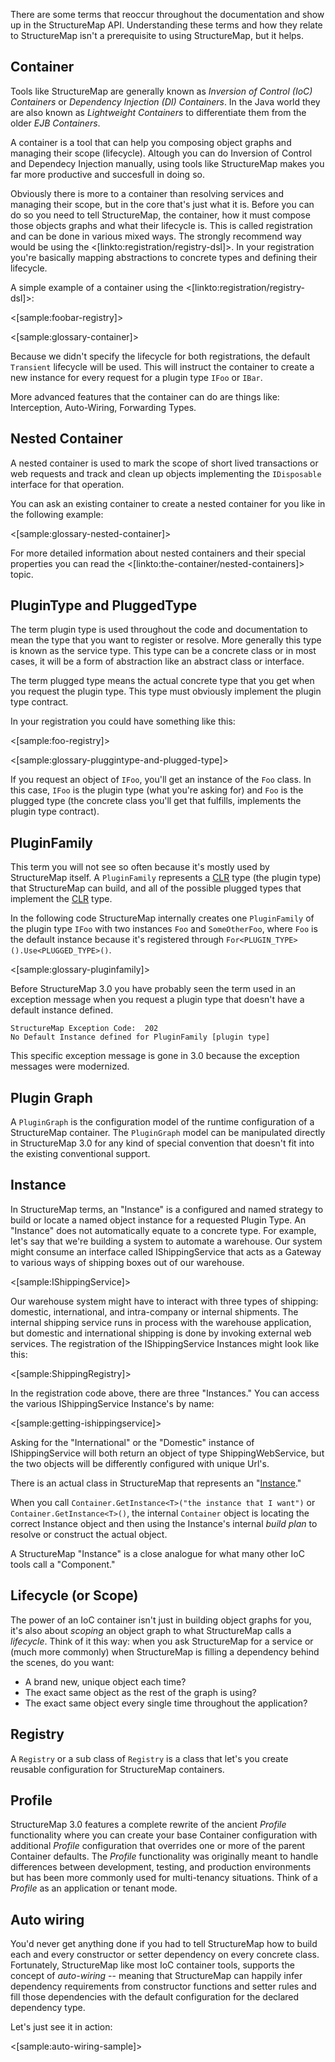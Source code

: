 <!--Title: Glossary-->


There are some terms that reoccur throughout the documentation and show up in the StructureMap API. Understanding these terms and how they relate to StructureMap isn't a prerequisite to using StructureMap, but it helps.

## Container

Tools like StructureMap are generally known as *Inversion of Control (IoC) Containers* or *Dependency Injection (DI) Containers*. In the Java world they are also known as *Lightweight Containers* to differentiate them from the older *EJB Containers*.

A container is a tool that can help you composing object graphs and managing their scope (lifecycle). Altough you can do Inversion of Control and Dependecy Injection manually, using tools like StructureMap makes you far more productive and succesfull in doing so.

Obviously there is more to a container than resolving services and managing their scope, but in the core that's just what it is. Before you can do so you need to tell StructureMap, the container, how it must compose those objects graphs and what their lifecycle is. This is called registration and can be done in various mixed ways. The strongly recommend way would be using the <[linkto:registration/registry-dsl]>. In your registration you're basically mapping abstractions to concrete types and defining their lifecycle.

A simple example of a container using the <[linkto:registration/registry-dsl]>:

<[sample:foobar-registry]>

<[sample:glossary-container]>

Because we didn't specify the lifecycle for both registrations, the default `Transient` lifecycle will be used.  This will instruct the container to create a new instance for every request for a plugin type `IFoo` or `IBar`. 

More advanced features that the container can do are things like: Interception, Auto-Wiring, Forwarding Types.  



## Nested Container

A nested container is used to mark the scope of short lived transactions or web requests and track and clean up objects implementing the `IDisposable` interface for that operation.

You can ask an existing container to create a nested container for you like in the following example:

<[sample:glossary-nested-container]>

For more detailed information about nested containers and their special properties you can read the <[linkto:the-container/nested-containers]> topic.


## PluginType and PluggedType

The term plugin type is used throughout the code and documentation to mean the type that you want to register or resolve. More generally this type is known as the service type. This type can be a concrete class or in most cases, it will be a form of abstraction like an abstract class or interface. 

The term plugged type means the actual concrete type that you get when you request the plugin type. This type must obviously implement the plugin type contract.

In your registration you could have something like this:

<[sample:foo-registry]>

<[sample:glossary-pluggintype-and-plugged-type]>

If you request an object of `IFoo`, you'll get an instance of the `Foo` class. In this case, `IFoo` is the plugin type (what you're asking for) and `Foo` is the plugged type (the concrete class you'll get that fulfills, implements the plugin type contract).


## PluginFamily

This term you will not see so often because it's mostly used by StructureMap itself. A `PluginFamily` represents a [CLR](http://en.wikipedia.org/wiki/Common_Language_Runtime) type (the plugin type) that StructureMap can build, and all of the possible plugged types that implement the [CLR](http://en.wikipedia.org/wiki/Common_Language_Runtime) type.

In the following code StructureMap internally creates one `PluginFamily` of the plugin type `IFoo` with two instances `Foo` and `SomeOtherFoo`, where `Foo` is the default instance because it's registered through `For<PLUGIN_TYPE>().Use<PLUGGED_TYPE>()`.

<[sample:glossary-pluginfamily]> 

Before StructureMap 3.0 you have probably seen the term used in an exception message when you request a plugin type that doesn't have a default instance defined.

	StructureMap Exception Code:  202
	No Default Instance defined for PluginFamily [plugin type]

This specific exception message is gone in 3.0 because the exception messages were modernized.


## Plugin Graph

A `PluginGraph` is the configuration model of the runtime configuration of a StructureMap container. The `PluginGraph` model can be manipulated directly in StructureMap 3.0 for
any kind of special convention that doesn't fit into the existing conventional support.


## Instance

In StructureMap terms, an "Instance" is a configured and named strategy to build or locate a named object instance for a requested Plugin Type.  An "Instance" does not automatically equate to a concrete type.  For example, let's say that we're building a system to automate a warehouse.  Our system might consume an interface called IShippingService that acts as a Gateway to various ways of shipping boxes out of our warehouse.

<[sample:IShippingService]>

Our warehouse system might have to interact with three types of shipping:  domestic, international, and intra-company or internal shipments.  The internal shipping service runs in process with the warehouse application, but domestic and international shipping is done by invoking external web services.  The registration of the IShippingService Instances might look like this:

<[sample:ShippingRegistry]>

In the registration code above, there are three "Instances."  You can access the various IShippingService Instance's by name:

<[sample:getting-ishippingservice]>

Asking for the "International" or the "Domestic" instance of IShippingService will both return an object of type ShippingWebService, but the two objects will be differently configured with unique Url's.

There is an actual class in StructureMap that represents an "[Instance](https://github.com/structuremap/structuremap/blob/master/src/StructureMap/Pipeline/Instance.cs)."  


When you call `Container.GetInstance<T>("the instance that I want")` or `Container.GetInstance<T>()`, the internal `Container` object is locating the correct Instance object and then using the Instance's internal _build plan_ to resolve or construct the actual object.

A StructureMap "Instance" is a close analogue for what many other IoC tools call a "Component."



## Lifecycle (or Scope)

The power of an IoC container isn't just in building object graphs for you, it's also about _scoping_ an object graph to what StructureMap calls a _lifecycle_.  Think of it this way:
when you ask StructureMap for a service or (much more commonly) when StructureMap is filling a dependency behind the scenes, do you want:

* A brand new, unique object each time?
* The exact same object as the rest of the graph is using?
* The exact same object every single time throughout the application?

## Registry

A `Registry` or a sub class of `Registry` is a class that let's you create reusable configuration for StructureMap containers.

## Profile

StructureMap 3.0 features a complete rewrite of the ancient _Profile_ functionality where you can create your base Container configuration with additional _Profile_ 
configuration that overrides one or more of the parent Container defaults.  The _Profile_ functionality was originally meant to handle differences between
development, testing, and production environments but has been more commonly used for multi-tenancy situations.  Think of a _Profile_ as an application or tenant mode.

## Auto wiring

You'd never get anything done if you had to tell StructureMap how to build each and every constructor or setter dependency on every concrete class.  Fortunately, StructureMap like
most IoC container tools, supports the concept of _auto-wiring_ -- meaning that StructureMap can happily infer dependency requirements from constructor functions and setter
rules and fill those dependencies with the default configuration for the declared dependency type.

Let's just see it in action:

<[sample:auto-wiring-sample]>

